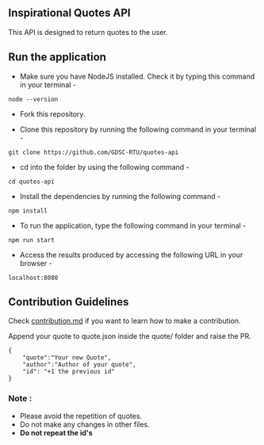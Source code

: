 ## Inspirational Quotes API

This API is designed to return quotes to the user. 

## Run the application

* Make sure you have NodeJS installed. Check it by typing this command in your terminal - 

```
node --version
```

* Fork this repository.

* Clone this repository by running the following command in your terminal - 

```
git clone https://github.com/GDSC-RTU/quotes-api
```

* cd into the folder by using the following command - 
```
cd quotes-api
```

* Install the dependencies by running the following command - 
```
npm install
```

* To run the application, type the following command in your terminal - 
```
npm run start
```

* Access the results produced by accessing the following URL in your browser - 
```
localhost:8080
```

## Contribution Guidelines

Check [contribution.md](Contributing.md) if you want to learn how to make a contribution. 

Append your quote to quote.json inside the quote/ folder and raise the PR.

```
{  
    "quote":"Your new Quote",
    "author":"Author of your quote",
    "id": "+1 the previous id"
}
```

### Note : 

 - Please avoid the repetition of quotes.
 - Do not make any changes in other files.
 - **Do not repeat the id's**